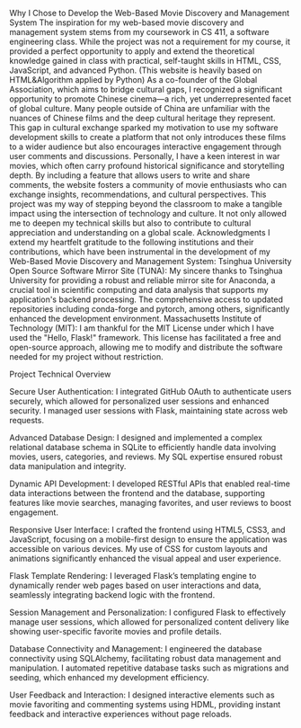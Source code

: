 Why I Chose to Develop the Web-Based Movie Discovery and Management System
The inspiration for my web-based movie discovery and management system stems from my coursework in CS 411, a software engineering class. While the project was not a requirement for my course, it provided a perfect opportunity to apply and extend the theoretical knowledge gained in class with practical, self-taught skills in HTML, CSS, JavaScript, and advanced Python. (This website is heavily based on HTML&Algorithm applied by Python)
As a co-founder of the Global Association, which aims to bridge cultural gaps, I recognized a significant opportunity to promote Chinese cinema—a rich, yet underrepresented facet of global culture. Many people outside of China are unfamiliar with the nuances of Chinese films and the deep cultural heritage they represent. This gap in cultural exchange sparked my motivation to use my software development skills to create a platform that not only introduces these films to a wider audience but also encourages interactive engagement through user comments and discussions.
Personally, I have a keen interest in war movies, which often carry profound historical significance and storytelling depth. By including a feature that allows users to write and share comments, the website fosters a community of movie enthusiasts who can exchange insights, recommendations, and cultural perspectives.
This project was my way of stepping beyond the classroom to make a tangible impact using the intersection of technology and culture. It not only allowed me to deepen my technical skills but also to contribute to cultural appreciation and understanding on a global scale.
Acknowledgments
I extend my heartfelt gratitude to the following institutions and their contributions, which have been instrumental in the development of my Web-Based Movie Discovery and Management System:
Tsinghua University Open Source Software Mirror Site (TUNA): My sincere thanks to Tsinghua University for providing a robust and reliable mirror site for Anaconda, a crucial tool in scientific computing and data analysis that supports my application's backend processing. The comprehensive access to updated repositories including conda-forge and pytorch, among others, significantly enhanced the development environment.
Massachusetts Institute of Technology (MIT): I am thankful for the MIT License under which I have used the "Hello, Flask!" framework. This license has facilitated a free and open-source approach, allowing me to modify and distribute the software needed for my project without restriction.







Project Technical Overview

Secure User Authentication: I integrated GitHub OAuth to authenticate users securely, which allowed for personalized user sessions and enhanced security. I managed user sessions with Flask, maintaining state across web requests.

Advanced Database Design: I designed and implemented a complex relational database schema in SQLite to efficiently handle data involving movies, users, categories, and reviews. My SQL expertise ensured robust data manipulation and integrity.

Dynamic API Development: I developed RESTful APIs that enabled real-time data interactions between the frontend and the database, supporting features like movie searches, managing favorites, and user reviews to boost engagement.

Responsive User Interface: I crafted the frontend using HTML5, CSS3, and JavaScript, focusing on a mobile-first design to ensure the application was accessible on various devices. My use of CSS for custom layouts and animations significantly enhanced the visual appeal and user experience.

Flask Template Rendering: I leveraged Flask’s templating engine to dynamically render web pages based on user interactions and data, seamlessly integrating backend logic with the frontend.

Session Management and Personalization: I configured Flask to effectively manage user sessions, which allowed for personalized content delivery like showing user-specific favorite movies and profile details.

Database Connectivity and Management: I engineered the database connectivity using SQLAlchemy, facilitating robust data management and manipulation. I automated repetitive database tasks such as migrations and seeding, which enhanced my development efficiency.

User Feedback and Interaction: I designed interactive elements such as movie favoriting and commenting systems using HDML, providing instant feedback and interactive experiences without page reloads.
